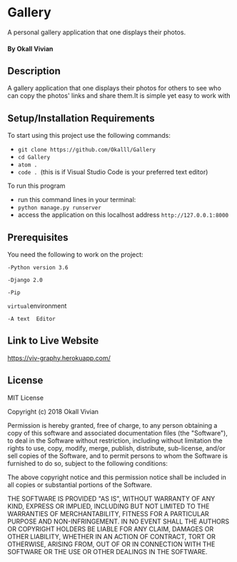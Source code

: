 # Gallery
A personal gallery application that one displays their photos.
#### By **Okall Vivian**
## Description
A gallery application that one displays their photos for others to see who can copy the photos' links and share them.It is simple yet easy to work with

## Setup/Installation Requirements
To start using this project use the following commands:

* `git clone https://github.com/Okalll/Gallery`
* `cd Gallery`
* `atom .`
* `code . `(this is if Visual Studio Code is your preferred text editor)

To run this program
* run this command lines in your terminal:
* `python manage.py runserver`
* access the application on this localhost address `http://127.0.0.1:8000`

## Prerequisites
You need the following to work on the project:

`-Python version 3.6`

`-Django 2.0`

`-Pip`

`virtual`environment

`-A text  Editor`

## Link to Live Website
https://viv-graphy.herokuapp.com/

## License
MIT License

Copyright (c) 2018 Okall Vivian

Permission is hereby granted, free of charge, to any person obtaining a copy of this software and associated documentation files (the "Software"), to deal in the Software without restriction, including without limitation the rights to use, copy, modify, merge, publish, distribute, sub-license, and/or sell copies of the Software, and to permit persons to whom the Software is furnished to do so, subject to the following conditions:

The above copyright notice and this permission notice shall be included in all copies or substantial portions of the Software.

THE SOFTWARE IS PROVIDED "AS IS", WITHOUT WARRANTY OF ANY KIND, EXPRESS OR IMPLIED, INCLUDING BUT NOT LIMITED TO THE WARRANTIES OF MERCHANTABILITY, FITNESS FOR A PARTICULAR PURPOSE AND NON-INFRINGEMENT. IN NO EVENT SHALL THE AUTHORS OR COPYRIGHT HOLDERS BE LIABLE FOR ANY CLAIM, DAMAGES OR OTHER LIABILITY, WHETHER IN AN ACTION OF CONTRACT, TORT OR OTHERWISE, ARISING FROM, OUT OF OR IN CONNECTION WITH THE SOFTWARE OR THE USE OR OTHER DEALINGS IN THE SOFTWARE.
